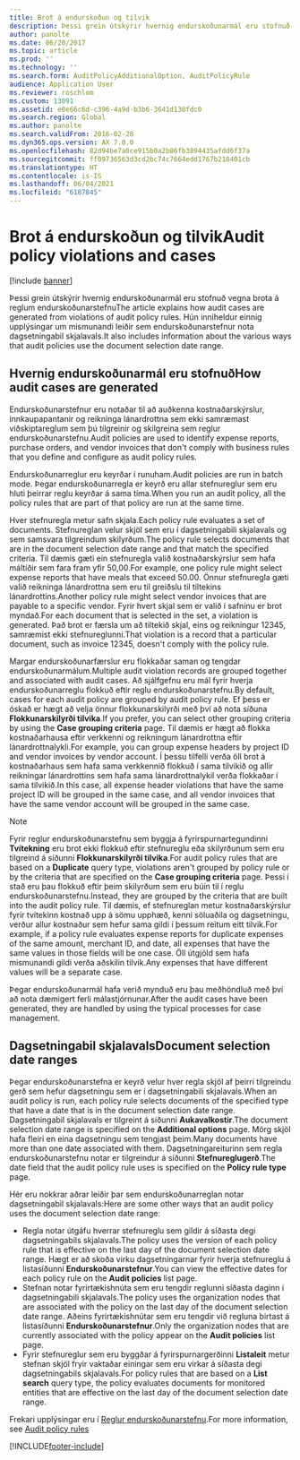 ```yaml
---
title: Brot á endurskoðun og tilvik
description: Þessi grein útskýrir hvernig endurskoðunarmál eru stofnuð vegna brota á reglum endurskoðunarstefnu Hún inniheldur einnig upplýsingar um mismunandi leiðir sem endurskoðunarstefnur nota dagsetningabil skjalavals.
author: panolte
ms.date: 06/20/2017
ms.topic: article
ms.prod: ''
ms.technology: ''
ms.search.form: AuditPolicyAdditionalOption, AuditPolicyRule
audience: Application User
ms.reviewer: roschlom
ms.custom: 13091
ms.assetid: e0e66c6d-c396-4a9d-b3b6-3641d130fdc0
ms.search.region: Global
ms.author: panolte
ms.search.validFrom: 2016-02-28
ms.dyn365.ops.version: AX 7.0.0
ms.openlocfilehash: 82d94be7a0ce915b0a2b86fb3894435afdd6f37a
ms.sourcegitcommit: ff09736563d3cd2bc74c7664edd1767b218401cb
ms.translationtype: HT
ms.contentlocale: is-IS
ms.lasthandoff: 06/04/2021
ms.locfileid: "6187845"
---
```

# <a name="audit-policy-violations-and-cases"></a><span data-ttu-id="af2ea-104">Brot á endurskoðun og tilvik</span><span class="sxs-lookup"><span data-stu-id="af2ea-104">Audit policy violations and cases</span></span>

[!include [banner](../includes/banner.md)]

<span data-ttu-id="af2ea-105">Þessi grein útskýrir hvernig endurskoðunarmál eru stofnuð vegna brota á reglum endurskoðunarstefnu</span><span class="sxs-lookup"><span data-stu-id="af2ea-105">The article explains how audit cases are generated from violations of audit policy rules.</span></span> <span data-ttu-id="af2ea-106">Hún inniheldur einnig upplýsingar um mismunandi leiðir sem endurskoðunarstefnur nota dagsetningabil skjalavals.</span><span class="sxs-lookup"><span data-stu-id="af2ea-106">It also includes information about the various ways that audit policies use the document selection date range.</span></span>

## <a name="how-audit-cases-are-generated"></a><span data-ttu-id="af2ea-107">Hvernig endurskoðunarmál eru stofnuð</span><span class="sxs-lookup"><span data-stu-id="af2ea-107">How audit cases are generated</span></span>

<span data-ttu-id="af2ea-108">Endurskoðunarstefnur eru notaðar til að auðkenna kostnaðarskýrslur, innkaupapantanir og reikninga lánardrottna sem ekki samræmast viðskiptareglum sem þú tilgreinir og skilgreina sem reglur endurskoðunarstefnu.</span><span class="sxs-lookup"><span data-stu-id="af2ea-108">Audit policies are used to identify expense reports, purchase orders, and vendor invoices that don't comply with business rules that you define and configure as audit policy rules.</span></span> 

<span data-ttu-id="af2ea-109">Endurskoðunarreglur eru keyrðar í runuham.</span><span class="sxs-lookup"><span data-stu-id="af2ea-109">Audit policies are run in batch mode.</span></span> <span data-ttu-id="af2ea-110">Þegar endurskoðunarregla er keyrð eru allar stefnureglur sem eru hluti þeirrar reglu keyrðar á sama tíma.</span><span class="sxs-lookup"><span data-stu-id="af2ea-110">When you run an audit policy, all the policy rules that are part of that policy are run at the same time.</span></span>

<span data-ttu-id="af2ea-111">Hver stefnuregla metur safn skjala.</span><span class="sxs-lookup"><span data-stu-id="af2ea-111">Each policy rule evaluates a set of documents.</span></span> <span data-ttu-id="af2ea-112">Stefnureglan velur skjöl sem eru í dagsetningabili skjalavals og sem samsvara tilgreindum skilyrðum.</span><span class="sxs-lookup"><span data-stu-id="af2ea-112">The policy rule selects documents that are in the document selection date range and that match the specified criteria.</span></span> <span data-ttu-id="af2ea-113">Til dæmis gæti ein stefnuregla valið kostnaðarskýrslur sem hafa máltíðir sem fara fram yfir 50,00.</span><span class="sxs-lookup"><span data-stu-id="af2ea-113">For example, one policy rule might select expense reports that have meals that exceed 50.00.</span></span> <span data-ttu-id="af2ea-114">Önnur stefnuregla gæti valið reikninga lánardrottna sem eru til greiðslu til tiltekins lánardrottins.</span><span class="sxs-lookup"><span data-stu-id="af2ea-114">Another policy rule might select vendor invoices that are payable to a specific vendor.</span></span> <span data-ttu-id="af2ea-115">Fyrir hvert skjal sem er valið í safninu er brot myndað.</span><span class="sxs-lookup"><span data-stu-id="af2ea-115">For each document that is selected in the set, a violation is generated.</span></span> <span data-ttu-id="af2ea-116">Það brot er færsla um að tiltekið skjal, eins og reikningur 12345, samræmist ekki stefnureglunni.</span><span class="sxs-lookup"><span data-stu-id="af2ea-116">That violation is a record that a particular document, such as invoice 12345, doesn't comply with the policy rule.</span></span> 

<span data-ttu-id="af2ea-117">Margar endurskoðunarfærslur eru flokkaðar saman og tengdar endurskoðunarmálum.</span><span class="sxs-lookup"><span data-stu-id="af2ea-117">Multiple audit violation records are grouped together and associated with audit cases.</span></span> <span data-ttu-id="af2ea-118">Að sjálfgefnu eru mál fyrir hverja endurskoðunarreglu flokkuð eftir reglu endurskoðunarstefnu.</span><span class="sxs-lookup"><span data-stu-id="af2ea-118">By default, cases for each audit policy are grouped by audit policy rule.</span></span> <span data-ttu-id="af2ea-119">Ef þess er óskað er hægt að velja önnur flokkunarskilyrði með því að nota síðuna **Flokkunarskilyrði tilvika**.</span><span class="sxs-lookup"><span data-stu-id="af2ea-119">If you prefer, you can select other grouping criteria by using the **Case grouping criteria** page.</span></span> <span data-ttu-id="af2ea-120">Til dæmis er hægt að flokka kostnaðarhausa eftir verkkenni og reikningum lánardrottna eftir lánardrottnalykli.</span><span class="sxs-lookup"><span data-stu-id="af2ea-120">For example, you can group expense headers by project ID and vendor invoices by vendor account.</span></span> <span data-ttu-id="af2ea-121">Í þessu tilfelli verða öll brot á kostnaðarhaus sem hafa sama verkkennið flokkuð í sama tilvikið og allir reikningar lánardrottins sem hafa sama lánardrottnalykil verða flokkaðar í sama tilvikið.</span><span class="sxs-lookup"><span data-stu-id="af2ea-121">In this case, all expense header violations that have the same project ID will be grouped in the same case, and all vendor invoices that have the same vendor account will be grouped in the same case.</span></span> 

> [!NOTE]
> <span data-ttu-id="af2ea-122">Fyrir reglur endurskoðunarstefnu sem byggja á fyrirspurnartegundinni **Tvítekning** eru brot ekki flokkuð eftir stefnureglu eða skilyrðunum sem eru tilgreind á síðunni **Flokkunarskilyrði tilvika**.</span><span class="sxs-lookup"><span data-stu-id="af2ea-122">For audit policy rules that are based on a **Duplicate** query type, violations aren't grouped by policy rule or by the criteria that are specified on the **Case grouping criteria** page.</span></span> <span data-ttu-id="af2ea-123">Þessi í stað eru þau flokkuð eftir þeim skilyrðum sem eru búin til í reglu endurskoðunarstefnu.</span><span class="sxs-lookup"><span data-stu-id="af2ea-123">Instead, they are grouped by the criteria that are built into the audit policy rule.</span></span> <span data-ttu-id="af2ea-124">Til dæmis, ef stefnureglan metur kostnaðarskýrslur fyrir tvítekinn kostnað upp á sömu upphæð, kenni söluaðila og dagsetningu, verður allur kostnaður sem hefur sama gildi í þessum reitum eitt tilvik.</span><span class="sxs-lookup"><span data-stu-id="af2ea-124">For example, if a policy rule evaluates expense reports for duplicate expenses of the same amount, merchant ID, and date, all expenses that have the same values in those fields will be one case.</span></span> <span data-ttu-id="af2ea-125">Öll útgjöld sem hafa mismunandi gildi verða aðskilin tilvik.</span><span class="sxs-lookup"><span data-stu-id="af2ea-125">Any expenses that have different values will be a separate case.</span></span>

<span data-ttu-id="af2ea-126">Þegar endurskoðunarmál hafa verið mynduð eru þau meðhöndluð með því að nota dæmigert ferli málastjórnunar.</span><span class="sxs-lookup"><span data-stu-id="af2ea-126">After the audit cases have been generated, they are handled by using the typical processes for case management.</span></span>

## <a name="document-selection-date-ranges"></a><span data-ttu-id="af2ea-127">Dagsetningabil skjalavals</span><span class="sxs-lookup"><span data-stu-id="af2ea-127">Document selection date ranges</span></span>
<span data-ttu-id="af2ea-128">Þegar endurskoðunarstefna er keyrð velur hver regla skjöl af þeirri tilgreindu gerð sem hefur dagsetningu sem er í dagsetningabili skjalavals.</span><span class="sxs-lookup"><span data-stu-id="af2ea-128">When an audit policy is run, each policy rule selects documents of the specified type that have a date that is in the document selection date range.</span></span> <span data-ttu-id="af2ea-129">Dagsetningabil skjalavals er tilgreint á síðunni **Aukavalkostir**.</span><span class="sxs-lookup"><span data-stu-id="af2ea-129">The document selection date range is specified on the **Additional options** page.</span></span> <span data-ttu-id="af2ea-130">Mörg skjöl hafa fleiri en eina dagsetningu sem tengjast þeim.</span><span class="sxs-lookup"><span data-stu-id="af2ea-130">Many documents have more than one date associated with them.</span></span> <span data-ttu-id="af2ea-131">Dagsetningareiturinn sem regla endurskoðunarstefnu notar er tilgreindur á síðunni **Stefnureglugerð**.</span><span class="sxs-lookup"><span data-stu-id="af2ea-131">The date field that the audit policy rule uses is specified on the **Policy rule type** page.</span></span>

<span data-ttu-id="af2ea-132">Hér eru nokkrar aðrar leiðir þar sem endurskoðunarreglan notar dagsetningabil skjalavals:</span><span class="sxs-lookup"><span data-stu-id="af2ea-132">Here are some other ways that an audit policy uses the document selection date range:</span></span>

-   <span data-ttu-id="af2ea-133">Regla notar útgáfu hverrar stefnureglu sem gildir á síðasta degi dagsetningabils skjalavals.</span><span class="sxs-lookup"><span data-stu-id="af2ea-133">The policy uses the version of each policy rule that is effective on the last day of the document selection date range.</span></span> <span data-ttu-id="af2ea-134">Hægt er að skoða virku dagsetningarnar fyrir hverja stefnureglu á listasíðunni **Endurskoðunarstefnur**.</span><span class="sxs-lookup"><span data-stu-id="af2ea-134">You can view the effective dates for each policy rule on the **Audit policies** list page.</span></span>
-   <span data-ttu-id="af2ea-135">Stefnan notar fyrirtækishnúta sem eru tengdir reglunni síðasta daginn í dagsetningabili skjalavals.</span><span class="sxs-lookup"><span data-stu-id="af2ea-135">The policy uses the organization nodes that are associated with the policy on the last day of the document selection date range.</span></span> <span data-ttu-id="af2ea-136">Aðeins fyrirtækishnútar sem eru tengdir við regluna birtast á listasíðunni **Endurskoðunarstefnur**.</span><span class="sxs-lookup"><span data-stu-id="af2ea-136">Only the organization nodes that are currently associated with the policy appear on the **Audit policies** list page.</span></span>
-   <span data-ttu-id="af2ea-137">Fyrir stefnureglur sem eru byggðar á fyrirspurnargerðinni **Listaleit** metur stefnan skjöl fryir vaktaðar einingar sem eru virkar á síðasta degi dagsetningabils skjalavals.</span><span class="sxs-lookup"><span data-stu-id="af2ea-137">For policy rules that are based on a **List search** query type, the policy evaluates documents for monitored entities that are effective on the last day of the document selection date range.</span></span>


<span data-ttu-id="af2ea-138">Frekari upplýsingar eru í [Reglur endurskoðunarstefnu](audit-policy-rules.md).</span><span class="sxs-lookup"><span data-stu-id="af2ea-138">For more information, see [Audit policy rules](audit-policy-rules.md)</span></span>





[!INCLUDE[footer-include](../../includes/footer-banner.md)]